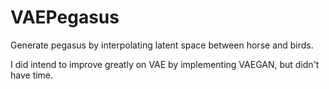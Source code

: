 # VAEPegasus
Generate pegasus by interpolating latent space between horse and birds.

I did intend to improve greatly on VAE by implementing VAEGAN, but didn't have time.
